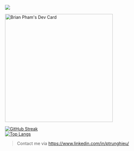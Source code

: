 ![](https://komarev.com/ghpvc/?username=pt-hieu)

<a href="https://app.daily.dev/brianthedev"><img src="https://api.daily.dev/devcards/v2/3yfsAewaiQC3VjWzY9dtr.png?type=default&r=avd" width="356" alt="Brian Pham's Dev Card"/></a>

[![GitHub Streak](https://github-readme-streak-stats.herokuapp.com/?user=pt-hieu&theme=dracula)](https://git.io/streak-stats)   
[![Top Langs](https://github-readme-stats.vercel.app/api/top-langs/?username=pt-hieu)](https://github.com/anuraghazra/github-readme-stats)  

> Contact me via https://www.linkedin.com/in/ptrunghieu/

